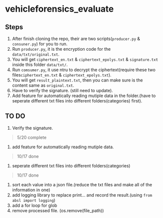 # vehicleforensics_evaluate

## Steps
1. After finish cloning the repo, their are two scripts(`producer.py` & `consuner.py`) for you to run.
2. Run `producer.py`, it is the encryption code for the `data/txt/original.txt`.
3. You will get `ciphertext_en.txt` & `ciphertext_epolys.txt` & `signature.txt` inside this folder `data/txt/`.
4. Run `comsumer.py`, it use ntru to decrypt the ciphertext(require these two files`ciphertext_en.txt` & `ciphertext_epolys.txt`).
5. You will get `result_plaintext.txt`, then you can make sure is the content same as `original.txt`.
6. Have to verify the signature. (still need to update).
7. Add feature for automatically reading mutiple data in the folder.(have to seperate different txt files into different folders(categories) first). 

## TO DO
1. Verify the signature.
> 5/20 complete
1. add feature for automatically reading mutiple data.
> 10/17 done
1. seperate different txt files into different folders(categories)
> 10/17 done
1. sort each value into a json file.(reduce the txt files and make all of the information in one)
1. add logging library to replace print... and record the result.(using `from absl import logging`)
1. add a for loop for glob
1. remove processed file. (os.remove(file_path))